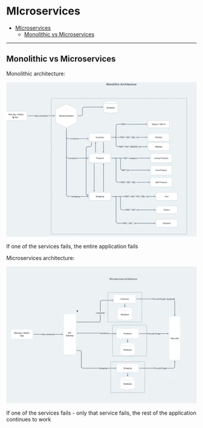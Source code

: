 # MIcroservices

- [MIcroservices](#microservices)
  - [Monolithic vs Microservices](#monolithic-vs-microservices)

---

## Monolithic vs Microservices

Monolithic architecture:

![](img/20240303174558.png)

If one of the services fails, the entire application fails

Microservices architecture:

![](img/20240303174630.png)

If one of the services fails - only that service fails, the rest of the application continues to work
